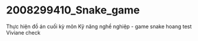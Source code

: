 # 2008299410_Snake_game
Thực hiện đồ án cuối kỳ môn Kỹ năng nghề nghiệp - game snake
hoang test
Viviane check
